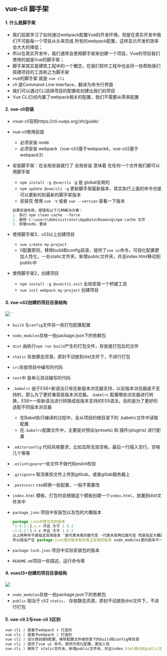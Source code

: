 ## vue-cli 脚手架

#### 1. 什么是脚手架

* 我们前面学习了如何通过webpack配置Vue的开发环境，但是在真实开发中我们不可能每一个项目从头来完成 所有的webpack配置，这样显示开发的效率会大大的降低；
* 所以在真实开发中，我们通常会使用脚手架来创建一个项目，Vue的项目我们使用的就是Vue的脚手架；
* 脚手架其实是建筑工程中的一个概念，在我们软件工程中也会将一些帮助我们搭建项目的工具称之为脚手架
* vue的脚手架 就是 `vue cli`
* cli 是Command-Line interface，翻译为命令行界面
* 我们可以通过CLI选择项目的配置和创建出我们的项目
* Vue CLI已经内置了webpack相关的配置，我们不需要从零来配置

#### 2. vue-cli安装

* vvue-cli官网https://cli.vuejs.org/zh/guide/

* vue-cli使用前提

  * 必须安装 node
  * 必须安装 webpack（vue-cli3基于webpack4，vue-cli2基于webpack3）

* 安装脚手架：在全局安装就行了 全局安装 意味着 在任何一个文件我们都可以用脚手架

  * `npm install -g @vue/cli ` g 是 global全局的
  * `npm update @vue/cli -g` 更新脚手架最新版本、其实执行上面的命令也是可以更新的到最新的脚手架版本
  * 安装完 使用 `vue -V`  或者 `vue --version` 查看一下版本

  ```js
  如果安装失败，报错有以下几种解决方案：
  1. 执行 npm clean cache --force
  2. 删除 C:\users\Administrator\AppData\Roaming\npm-cache 文件
  3. 卸载node，重装
  ```

  

* 使用脚手架3，cli3以上创建项目

  * `vue create my-project`
  * 0配置原则，移除build和config目录，提供了`vue ui`命令，可视化配置更加人性化，一处static文件夹，新增public文件夹，并且index.html移动到public中

* 使用脚手架2，创建项目

  * `npm install -g @vue/cli-init` 全局安装一个桥接工具
  * `vue init webpack my-project` 创建项目



#### 3. vue-cli2创建的项目目录结构

 ![](https://s3.bmp.ovh/imgs/2023/03/21/4c4f3039067bdb93.png) `

* `build` 与`config`文件存一些打包配置配置

* `node_modules`存放一些package.json下的依赖包

* `dist` 由执行`npm run build`产生的打包文件，存放是打包后的文件

* `static` 存放静态资源，原封不动放到dist文件下，不进行打包

* `src`存放项目中编写的代码

* `test`中 是单元测试编写的代码

* `.babelrc` 由于ES6+新语法只有在新版本浏览器支持，以前版本浏览器是不支持的，那么为了更好兼容低版本浏览器。`.babelrc` 配置哪些浏览器进行转换，ES6+一些新语法进行转换成低版本支持的ES5语法，目的是为了更好的适配不同版本浏览器

  *  在Babel执行编译的过程中，会从项目的根目录下的 .babelrc文件中读取配置
  * 在`.babelrc`配置文件中，主要是对预设(presets) 和 插件(plugins) 进行配置

* `.editorconfig` 代码风格要求，比如去除无效空格，最后一行插入空行，空格几个等等

* `.eslintignore`一些文件不做代码eslint校验

* `.gitignore` 取消某些文件上传到github，或者gitlab服务器上

* `.postcssrc` css转换一些配置，一般不需要改

* `index.html` 模板，打包时会根据这个模板创建一个`index.html`，放置到dist文件夹中

* `package.json` 项目中安装包以及包的大概版本

  ```js
  package.json中常见包的版本
  ^1.6.2：1.x.x 并且 大于 1.6.2
  ~1.6.2：1.6.x 并且 大于 1.6.2
  以上两种并不是指定具体版本 ^是代表末尾的数可变 ~代表末尾两位数可变 而是指定大概的版本
  所以就会产生 package.json里的版本和你真正安装的版本 node_modules里的版本不一致 package.lock.json就是映射 代表真实安装的版本
  ```

* `package-lock.json` 项目中实际安装包的版本

* `README.md`项目一些描述，运行命令等

  

#### 4. vuecl3+创建的项目目录结构

 ![](https://s3.bmp.ovh/imgs/2023/03/23/406f108825123005.png) 

* `node_modules`存放一些package.json下的依赖包
* `public` 相当于 cli2 `static`， 存放静态资源，原封不动放到dist文件下，不进行打包

#### 5. vue-cli 2与vue-cli 3区别

```js
vue-cli 3 是基于webpack 4 打造的
vue-cli 2 是基于webpack 3 打造的
vue-cli 3 设计原则是0配置，移除配置文件根目录下的build和config等目录
vue-cli 3 提供了vue ui 命令，提供可视化配置，更加人性
vue-cli 3 移除了 static文件夹，新增public文件夹，并且index.html移动到public文件夹中国
```






